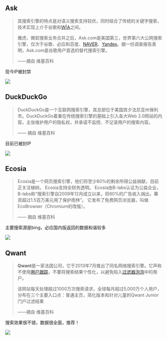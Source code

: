## Ask

> 其搜索引擎的特点是对语义搜索支持较优，同时结合了传统的关键字搜索，技术实现上介于谷歌和[W|A](https://zh.wikipedia.org/wiki/Wolfram_Alpha)之间。
>
> 雅虎、微软搜索业务合并之后，Ask.com是美国第三，世界第六大公网搜索引擎，仅次于谷歌、必应和百度、[NAVER](https://zh.wikipedia.org/wiki/NAVER)、[Yandex](https://zh.wikipedia.org/wiki/Yandex)。据一份调查报告表明，Ask.com是谷歌用户首选的替代搜索引擎。
>
> ——摘自 维基百科

现今IP被封禁

<!-- ![](https://ipfs.io/ipfs/QmY2qrPY83q7qU4KHPC2D4tynwgj3ikCnNmPtEHzXfa3SH?1.png) -->

![](https://i.postimg.cc/3xDQ39nS/2018-04-30-140950.png)

## DuckDuckGo

> DuckDuckGo是一个互联网搜索引擎，其总部位于美国宾夕法尼亚州保利市。DuckDuckGo着重在传统搜索引擎的基础上引入各大Web 2.0网站的内容，主张维护用户的隐私权，并承诺不监控、不记录用户的搜索内容。
>
>—— 摘自 维基百科

目前已被封IP

<!-- ![](http://ipfs.io/ipfs/QmUGinkyFHMaec77wF72s5qz9rh1YBJvzC4ZiMjY5XGjri?4.png) -->

![](https://i.postimg.cc/C5K9X4R4/2018-04-30-135848.png)

## Ecosia

> Ecosia是一个网页搜索引擎，他们将至少80%的剩余所得公益捐献，目前正关注植树。 Ecosia支持全财务透明。 Ecosia由B-labs认证为公益企业，B-labs称“搜索引擎自2009年12月成立以来，将80%的广告收入捐出，筹资超过1.5百万美元用了保护雨林”。 它发布了免费网页浏览器，叫做EcoBrowser（Chromium的改版）。
>
>—— 摘自 维基百科

主要搜索源是bing，必应国内版返回的数据和谐较多

<!-- ![](https://ipfs.io/ipfs/QmNQ5qgTaaT1A4q7cwqYinbvi3nzC4qaA4reEhZfnBaFGa?4.png) -->

![](https://i.postimg.cc/NFLPpfnJ/2018-04-28-210623.png)

## Qwant

> **Qwant**是一家法国公司，它于2013年7月推出了同名网络搜索引擎。它声称不使用[用户跟踪](https://en.wikipedia.org/wiki/Website_visitor_tracking)，不要将搜索结果个性化，以避免陷入[过滤器泡泡](https://en.wikipedia.org/wiki/Filter_bubble)中的用户。
>
> 该网站每天处理超过1000万次搜索请求，全球每月超过5,000万个人用户，分布在三个主要入口点：普通主页，简化版本和针对儿童的Qwant Junior门户过滤结果 
>
> ——摘自 维基百科

搜索效果很不错，数据很全面，推荐！

<!-- ![](https://ipfs.io/ipfs/QmZbGQihNC8zKhBxFxNc7jWtF3qML4jfjXE7aCwozQRQPg?1.png) -->

![](https://i.postimg.cc/GhWSxRxK/2018-05-01-084517.png)
